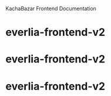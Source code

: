 KachaBazar Frontend Documentation

# everlia-frontend-v2
# everlia-frontend-v2
# everlia-frontend-v2
